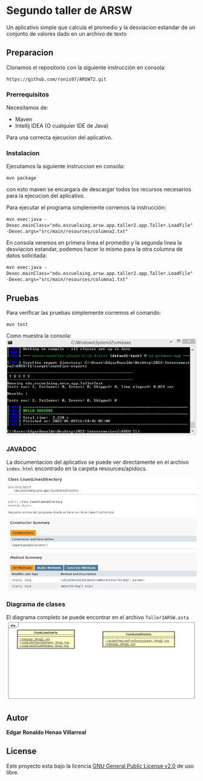 # Segundo taller de ARSW

Un aplicativo simple que calcula el promedio y la desviacion estandar de un conjunto de valores dado en un archivo de texto

## Preparacion

Clonamos el repositorio con la siguiente instrucción en consola:

```
https://github.com/ronis97/ARSWT2.git
```


### Prerrequisitos

Necesitamos de:
* Maven
* Intellij IDEA (O cualquier IDE de Java)

Para una correcta ejecucion del aplicativo.

### Instalacion

Ejecutamos la siguiente instruccion en consola:

```
mvn package
```

con esto maven se encargara de descargar todos los recursos necesarios para la ejecucion del aplicativo.

Para ejecutar el programa simplemente corremos la instrucción:

```
mvn exec:java -Dexec.mainClass="edu.escuelaing.arsw.app.taller2.app.Taller.LoadFile" -Dexec.args="src/main/resources/columna2.txt"
```

En consola veremos en primera linea el promedio y la segunda linea la desviacion estandar, podemos hacer lo mismo para la otra columna de datos solicitada:

```
mvn exec:java -Dexec.mainClass="edu.escuelaing.arsw.app.taller2.app.Taller.LoadFile" -Dexec.args="src/main/resources/columna1.txt"
```


## Pruebas

Para verificar las pruebas simplemente corremos el comando:

```
mvn test
```

Como muestra la consola:
![](https://github.com/ronis97/ARSW-T1/blob/master/img/Pruebas.JPG)

### JAVADOC

La documentacion del aplicativo se puede ver directamente en el archivo `index.html` encontrado en la carpeta resources/apidocs.

![](https://github.com/ronis97/ARSW-T1/blob/master/img/Documentacion.JPG)


### Diagrama de clases

El diagrama completo se puede encontrar en el archivo `Taller1ARSW.asta` 
![](https://github.com/ronis97/ARSW-T1/blob/master/img/Diagrama.png)




## Autor

**Edgar Ronaldo Henao Villarreal**


## License

Este proyecto esta bajo la licencia [GNU General Public License v2.0](https://github.com/ronis97/ARSW-T1/blob/master/LICENSE) de uso libre. 


